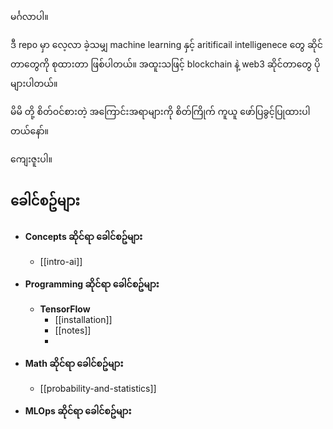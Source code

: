 မင်္ဂလာပါ။

ဒီ repo မှာ လေ့လာ ခဲ့သမျှ machine learning နှင့် aritificail intelligenece တွေ ဆိုင်တာတွေကို စုထားတာ ဖြစ်ပါတယ်။ အထူးသဖြင့် blockchain နဲ့ web3 ဆိုင်တာတွေ ပိုများပါတယ်။

မိမိ တို့ စိတ်ဝင်စားတဲ့ အကြောင်းအရာများကို စိတ်ကြိုက် ကူယူ ဖော်ပြခွင့်ပြုထားပါတယ်နော်။

ကျေးဇူးပါ။

__ခေါင်စဥ်များ__
---------------------
- **Concepts ဆိုင်ရာ ခေါင်စဥ်များ** 
	- [[intro-ai]]

-  **Programming ဆိုင်ရာ ခေါင်စဥ်များ**
	*  **TensorFlow**
		* [[installation]]
		* [[notes]]
		* 
- **Math ဆိုင်ရာ ခေါင်စဥ်များ**
	- [[probability-and-statistics]]

* **MLOps ဆိုင်ရာ ခေါင်စဥ်များ** 
